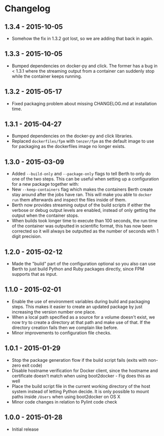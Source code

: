 Changelog
=========

1.3.4 - 2015-10-05
------------------
* Somehow the fix in 1.3.2 got lost, so we are adding that back in again.

1.3.3 - 2015-10-05
------------------
* Bumped dependencies on docker-py and click. The former has a bug in < 1.3.1 where the streaming output from a container can suddenly stop while the container keeps running.

1.3.2 - 2015-05-17
------------------
* Fixed packaging problem about missing CHANGELOG.md at installation time.

1.3.1 - 2015-04-27
------------------
* Bumped dependencies on the docker-py and click libraries.
* Replaced ``dockerfiles/fpm`` with ``tenzer/fpm`` as the default image to use for packaging as the dockerfiles image no longer exists.

1.3.0 - 2015-03-09
------------------
* Added ``--build-only`` and ``--package-only`` flags to tell Berth to only do one of the two steps. This can be useful when setting up a configuration for a new package together with:
* New ``--keep-containers`` flag which makes the containers Berth create stay around after the jobs have ran. This will make you able to ``docker run`` them afterwards and inspect the files inside of them.
* Berth now provides streaming output of the build scripts if either the verbose or debug output levels are enabled, instead of only getting the output when the container stops.
* When builds took longer time to execute than 100 seconds, the run time of the container was outputted in scientific format, this has now been corrected so it will always be outputted as the number of seconds with 1 digit precision.

1.2.0 - 2015-02-12
------------------
* Made the "build" part of the configuration optional so you also can use Berth to just build Python and Ruby packages directly, since FPM supports that as input.

1.1.0 - 2015-02-01
------------------
* Enable the use of environment variables during build and packaging steps. This makes it easier to create an updated package by just increasing the version number one place.
* When a local path specified as a source for a volume doesn't exist, we now try to create a directory at that path and make use of that. If the directory creation fails then we complain like before.
* Minor improvements to configuration file checks.

1.0.1 - 2015-01-29
------------------
* Stop the package generation flow if the build script fails (exits with non-zero exit code)
* Disable hostname verification for Docker client, since the hostname and certificate doesn't match when using boot2docker - Fig does this as well
* Place the build script file in the current working directory of the host system instead of letting Python decide. It is only possible to mount paths inside ``/Users`` when using boot2docker on OS X
* Minor code changes in relation to Pylint code check

1.0.0 - 2015-01-28
------------------
* Initial release
